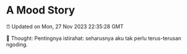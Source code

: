 # A Mood Story

⏰ Updated on Mon, 27 Nov 2023 22:35:28 GMT

💭 Thought: Pentingnya istirahat: seharusnya aku tak perlu terus-terusan ngoding.

